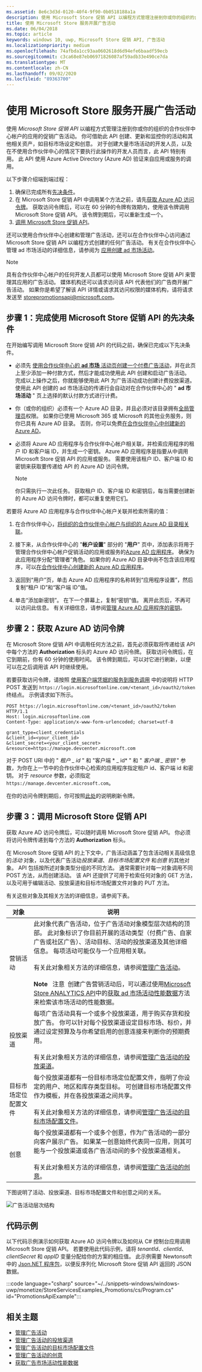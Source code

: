 ```yaml
---
ms.assetid: 8e6c3d3d-0120-40f4-9f90-0b0518188a1a
description: 使用 Microsoft Store 促销 API 以编程方式管理注册到你或你的组织的合作伙伴中心帐户的应用的促销广告活动。
title: 使用 Microsoft Store 服务开展广告活动
ms.date: 06/04/2018
ms.topic: article
keywords: windows 10, uwp, Microsoft Store 促销 API, 广告活动
ms.localizationpriority: medium
ms.openlocfilehash: 74afbda1cc93aa0602618d6d94efe6baadf59ecb
ms.sourcegitcommit: c3ca68e87eb06971826087af59adb33e490ce7da
ms.translationtype: MT
ms.contentlocale: zh-CN
ms.lasthandoff: 09/02/2020
ms.locfileid: "89363700"
---
```

# <a name="run-ad-campaigns-using-store-services"></a>使用 Microsoft Store 服务开展广告活动

使用 *Microsoft Store 促销 API* 以编程方式管理注册到你或你的组织的合作伙伴中心帐户的应用的促销广告活动。 你可借助此 API 创建、更新和监控你的活动和其他相关资产，如目标市场设定和创意。 对于创建大量市场活动的开发人员，以及在不使用合作伙伴中心的情况下要执行此操作的开发人员而言，此 API 特别有用。 此 API 使用 Azure Active Directory (Azure AD) 验证来自应用或服务的调用。

以下步骤介绍端到端过程：

1.  确保已完成所有[先决条件](#prerequisites)。
2.  在 Microsoft Store 促销 API 中调用某个方法之前，请先[获取 Azure AD 访问令牌](#obtain-an-azure-ad-access-token)。 获取访问令牌后，可以在 60 分钟的令牌有效期内，使用该令牌调用 Microsoft Store 促销 API。 该令牌到期后，可以重新生成一个。
3.  [调用 Microsoft Store 促销 API](#call-the-windows-store-promotions-api)。

还可以使用合作伙伴中心创建和管理广告活动，还可以在合作伙伴中心访问通过 Microsoft Store 促销 API 以编程方式创建的任何广告活动。 有关在合作伙伴中心管理 ad 市场活动的详细信息，请参阅为 [应用创建 ad 市场活动](../publish/create-an-ad-campaign-for-your-app.md)。

> [!NOTE]
> 具有合作伙伴中心帐户的任何开发人员都可以使用 Microsoft Store 促销 API 来管理其应用的广告活动。 媒体机构还可以请求访问该 API 代表他们的广告商开展广告活动。 如果你是希望了解该 API 详情或请求其访问权限的媒体机构，请将请求发送至 storepromotionsapi@microsoft.com。

<span id="prerequisites" />

## <a name="step-1-complete-prerequisites-for-using-the-microsoft-store-promotions-api"></a>步骤 1：完成使用 Microsoft Store 促销 API 的先决条件

在开始编写调用 Microsoft Store 促销 API 的代码之前，确保已完成以下先决条件。

* 必须先 [使用合作伙伴中心的 **ad 市场** 活动页创建一个付费广告活动](../publish/create-an-ad-campaign-for-your-app.md)，并在此页上至少添加一种付款方式，然后才能成功使用此 API 创建和启动广告活动。 完成以上操作之后，你就能够使用此 API 为广告活动成功创建计费投放渠道。 使用此 API 创建的 ad 市场活动的传递行会自动对在合作伙伴中心的 " **ad 市场活动** " 页上选择的默认付款方式进行计费。

* 你（或你的组织）必须有一个 Azure AD 目录，并且必须对该目录拥有[全局管理员](/azure/active-directory/users-groups-roles/directory-assign-admin-roles)权限。 如果你已使用 Microsoft 365 或 Microsoft 的其他业务服务，则你已具有 Azure AD 目录。 否则，你可以免费[在合作伙伴中心中创建新的 Azure AD](../publish/associate-azure-ad-with-partner-center.md#create-a-brand-new-azure-ad-to-associate-with-your-partner-center-account)。

* 必须将 Azure AD 应用程序与合作伙伴中心帐户相关联，并检索应用程序的租户 ID 和客户端 ID，并生成一个密钥。 Azure AD 应用程序是指要从中调用 Microsoft Store 促销 API 的应用或服务。 需要使用该租户 ID、客户端 ID 和密钥来获取要传递给 API 的 Azure AD 访问令牌。
    > [!NOTE]
    > 你只需执行一次此任务。 获取租户 ID、客户端 ID 和密钥后，每当需要创建新的 Azure AD 访问令牌时，都可以重复使用它们。

若要将 Azure AD 应用程序与合作伙伴中心帐户关联并检索所需的值：

1.  在合作伙伴中心，[将组织的合作伙伴中心帐户与组织的 Azure AD 目录相关联](../publish/associate-azure-ad-with-partner-center.md)。

2.  接下来，从合作伙伴中心的 "**帐户设置**" 部分的 "**用户**" 页中，添加表示将用于管理合作伙伴中心帐户促销活动的应用或服务的[Azure AD 应用程序](../publish/add-users-groups-and-azure-ad-applications.md#add-azure-ad-applications-to-your-partner-center-account)。 确保为此应用程序分配“管理者”角色。 如果你的 Azure AD 目录中尚不包含该应用程序，可以[在合作伙伴中心创建新的 Azure AD 应用程序](../publish/add-users-groups-and-azure-ad-applications.md#create-a-new-azure-ad-application-account-in-your-organizations-directory-and-add-it-to-your-partner-center-account)。 

3.  返回到“用户”页，单击 Azure AD 应用程序的名称转到“应用程序设置”，然后复制“租户 ID”和“客户端 ID”值。  

4. 单击“添加新密钥”。 在下一个屏幕上，复制“密钥”值。 离开此页后，不再可以访问此信息。 有关详细信息，请参阅[管理 Azure AD 应用程序的密钥](../publish/add-users-groups-and-azure-ad-applications.md#manage-keys)。

<span id="obtain-an-azure-ad-access-token" />

## <a name="step-2-obtain-an-azure-ad-access-token"></a>步骤 2：获取 Azure AD 访问令牌

在 Microsoft Store 促销 API 中调用任何方法之前，首先必须获取将传递给该 API 中每个方法的 **Authorization** 标头的 Azure AD 访问令牌。 获取访问令牌后，在它到期前，你有 60 分钟的使用时间。 该令牌到期后，可以对它进行刷新，以便可以在之后调用该 API 时继续使用。

若要获取访问令牌，请按照 [使用客户端凭据的服务到服务调用](/azure/active-directory/azuread-dev/v1-oauth2-client-creds-grant-flow) 中的说明将 HTTP POST 发送到 ```https://login.microsoftonline.com/<tenant_id>/oauth2/token``` 终结点。 示例请求如下所示。

```syntax
POST https://login.microsoftonline.com/<tenant_id>/oauth2/token HTTP/1.1
Host: login.microsoftonline.com
Content-Type: application/x-www-form-urlencoded; charset=utf-8

grant_type=client_credentials
&client_id=<your_client_id>
&client_secret=<your_client_secret>
&resource=https://manage.devcenter.microsoft.com
```

对于 POST URI 中的 " *租户 \_ id* " 和 "客户端 * \_ id* " 和 " *客户端 \_ 密钥* " 参数，为你在上一节中的合作伙伴中心检索的应用程序指定租户 id、客户端 id 和密钥。 对于 *resource* 参数，必须指定 ```https://manage.devcenter.microsoft.com```。

在你的访问令牌到期后，你可按照[此处](/azure/active-directory/azuread-dev/v1-protocols-oauth-code#refreshing-the-access-tokens)的说明刷新令牌。

<span id="call-the-windows-store-promotions-api" />

## <a name="step-3-call-the-microsoft-store-promotions-api"></a>步骤 3：调用 Microsoft Store 促销 API

获取 Azure AD 访问令牌后，可以随时调用 Microsoft Store 促销 API。 你必须将访问令牌传递到每个方法的 **Authorization** 标头。

在 Microsoft Store 促销 API 的上下文中，广告活动涵盖了包含活动相关高级信息的*活动* 对象，以及代表广告活动*投放渠道*、*目标市场配置文件* 和*创意* 的其他对象。 API 包括按所述对象类型分组的不同方法。 通常需要针对每一对象调用不同 POST 方法，从而创建活动。 该 API 还提供了可用于检索任何对象的 GET 方法，以及可用于编辑活动、投放渠道和目标市场配置文件对象的 PUT 方法。

有关这些对象及其相关方法的详细信息，请参阅下表。


| 对象       | 说明   |
|---------------|-----------------|
| 营销活动 |  此对象代表广告活动，位于广告活动对象模型层次结构的顶部。 此对象标识了你目前开展的活动类型（付费广告、自家广告或社区广告）、活动目标、活动的投放渠道及其他详细信息。 每项活动可能仅与一个应用相关联。<br/><br/>有关此对象相关方法的详细信息，请参阅[管理广告活动](manage-ad-campaigns.md)。<br/><br/>**Note** &nbsp; 注意 &nbsp;创建广告营销活动后，可以通过使用[Microsoft Store ANALYTICS API](access-analytics-data-using-windows-store-services.md)中的[获取 ad 市场活动性能数据](get-ad-campaign-performance-data.md)方法来检索该市场活动的性能数据。  |
| 投放渠道 | 每项广告活动具有一个或多个投放渠道，用于购买存货和投放广告。 你可以针对每个投放渠道设定目标市场、标价，并通过设定预算及与你希望启用的创意连接来判断你的预期费用。<br/><br/>有关此对象相关方法的详细信息，请参阅[管理广告活动的投放渠道](manage-delivery-lines-for-ad-campaigns.md)。 |
| 目标市场定位配置文件 | 每个投放渠道都有一份目标市场定位配置文件，指明了你设定的用户、地区和库存类型目标。 可创建目标市场配置文件作为模板，并在各投放渠道之间共享。<br/><br/>有关此对象相关方法的详细信息，请参阅[管理广告活动的目标市场配置文件](manage-targeting-profiles-for-ad-campaigns.md)。 |
| 创意 | 每个投放渠道都有一个或多个创意，作为广告活动的一部分向客户展示广告。 如果某一创意始终代表同一应用，则其可能与一个投放渠道或各广告活动间的多个投放渠道相关。<br/><br/>有关此对象相关方法的详细信息，请参阅[管理广告活动的创意](manage-creatives-for-ad-campaigns.md)。 |


下图说明了活动、投放渠道、目标市场配置文件和创意之间的关系。

![广告活动层次结构](images/ad-campaign-hierarchy.png)

## <a name="code-example"></a>代码示例

以下代码示例演示如何获取 Azure AD 访问令牌以及如何从 C# 控制台应用调用 Microsoft Store 促销 API。 若要使用此代码示例，请将 *tenantId*、*clientId*、*clientSecret* 和 *appID* 变量分配给你的方案的相应值。 此示例需要 Newtonsoft 中的 [Json.NET 程序包](https://www.newtonsoft.com/json)，以便反序列化 Microsoft Store 促销 API 返回的 JSON 数据。

:::code language="csharp" source="~/../snippets-windows/windows-uwp/monetize/StoreServicesExamples_Promotions/cs/Program.cs" id="PromotionsApiExample":::

## <a name="related-topics"></a>相关主题

* [管理广告活动](manage-ad-campaigns.md)
* [管理广告活动的投放渠道](manage-delivery-lines-for-ad-campaigns.md)
* [管理广告活动的目标市场配置文件](manage-targeting-profiles-for-ad-campaigns.md)
* [管理广告活动的创意](manage-creatives-for-ad-campaigns.md)
* [获取广告市场活动性能数据](get-ad-campaign-performance-data.md)


 
